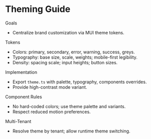 # Theming Guide

Goals
- Centralize brand customization via MUI theme tokens.

Tokens
- Colors: primary, secondary, error, warning, success, greys.
- Typography: base size, scale, weights; mobile-first legibility.
- Density: spacing scale; input heights; button sizes.

Implementation
- Export `theme.ts` with palette, typography, components overrides.
- Provide high-contrast mode variant.

Component Rules
- No hard-coded colors; use theme palette and variants.
- Respect reduced motion preferences.

Multi-Tenant
- Resolve theme by tenant; allow runtime theme switching.

